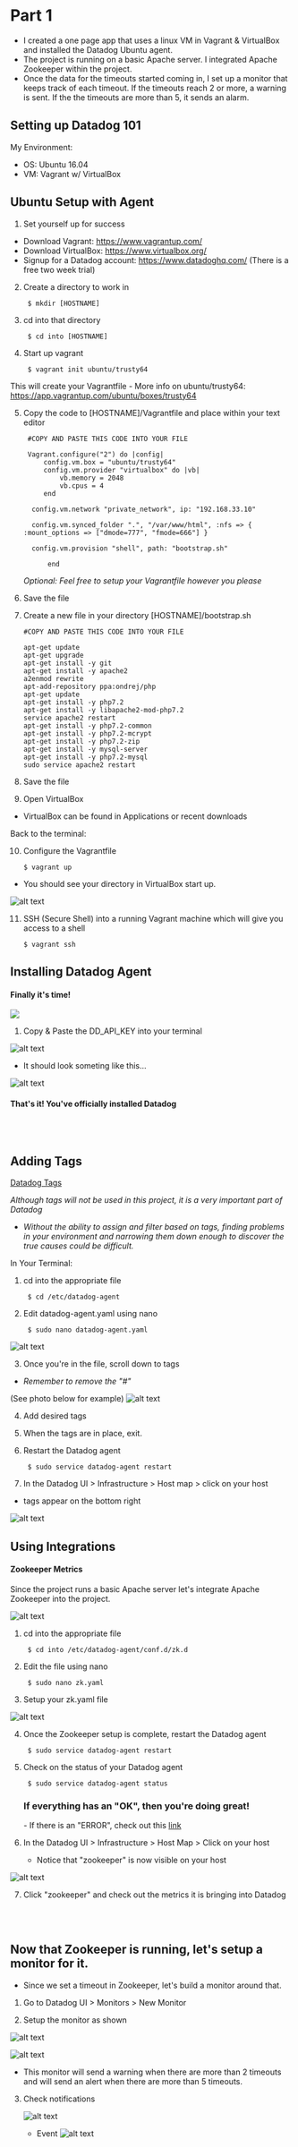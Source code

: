 <h1>Part 1</h1>

- I created a one page app that uses a linux VM in Vagrant & VirtualBox and installed the Datadog Ubuntu agent.
- The project is running on a basic Apache server. I integrated Apache Zookeeper within the project.
- Once the data for the timeouts started coming in, I set up a monitor that keeps track of each timeout. If the timeouts reach 2 or more, a warning is sent. If the the timeouts are more than 5, it sends an alarm.   


<h2>Setting up Datadog 101</h2>

My Environment:
- OS: Ubuntu 16.04
- VM: Vagrant w/ VirtualBox

Ubuntu Setup with Agent
-----------------------
1. Set yourself up for success
- Download Vagrant: https://www.vagrantup.com/
- Download VirtualBox: https://www.virtualbox.org/
- Signup for a Datadog account: https://www.datadoghq.com/ (There is a free two week trial) 


2. Create a directory to work in

		$ mkdir [HOSTNAME]
	
3. cd into that directory

		$ cd into [HOSTNAME]
	
4. Start up vagrant

		$ vagrant init ubuntu/trusty64	
  This will create your Vagrantfile
    - More info on ubuntu/trusty64: https://app.vagrantup.com/ubuntu/boxes/trusty64
    
5. Copy the code to [HOSTNAME]/Vagrantfile and place within your text editor

		#COPY AND PASTE THIS CODE INTO YOUR FILE
		
		Vagrant.configure("2") do |config|
			config.vm.box = "ubuntu/trusty64"
			config.vm.provider "virtualbox" do |vb|
				vb.memory = 2048
				vb.cpus = 4
			end

		 config.vm.network "private_network", ip: "192.168.33.10"

		 config.vm.synced_folder ".", "/var/www/html", :nfs => { :mount_options => ["dmode=777", "fmode=666"] }

		 config.vm.provision "shell", path: "bootstrap.sh"
		 
			 end
			 
	*Optional: Feel free to setup your Vagrantfile however you please*

 6. Save the file

 7. Create a new file in your directory [HOSTNAME]/bootstrap.sh

		#COPY AND PASTE THIS CODE INTO YOUR FILE
		
		apt-get update
		apt-get upgrade
		apt-get install -y git
		apt-get install -y apache2
		a2enmod rewrite
		apt-add-repository ppa:ondrej/php
		apt-get update
		apt-get install -y php7.2
		apt-get install -y libapache2-mod-php7.2
		service apache2 restart
		apt-get install -y php7.2-common
		apt-get install -y php7.2-mcrypt
		apt-get install -y php7.2-zip
		apt-get install -y mysql-server
		apt-get install -y php7.2-mysql
		sudo service apache2 restart

8. Save the file
 
9. Open VirtualBox

 - VirtualBox can be found in Applications or recent downloads

Back to the terminal:

10. Configure the Vagrantfile

 		$ vagrant up
		
- You should see your directory in VirtualBox start up. 

![alt text](https://github.com/Perchitti/Perchitti_Lauren_SolutionsEngineer_031019/blob/master/pictures/VirtualBox_Running.png)

11. SSH (Secure Shell) into a running Vagrant machine which will give you access to a shell

 		$ vagrant ssh





Installing Datadog Agent
------------------------

<p align="center">
<h4>Finally it's time! </h4>
</p>

![](https://i.imgur.com/KLxQESW.gif)


1. Copy & Paste the DD_API_KEY into your terminal


![alt text](https://github.com/Perchitti/Perchitti_Lauren_SolutionsEngineer_031019/blob/master/pictures/Datadog_Ubuntu_Install.png)

- It should look someting like this...

![alt text](https://github.com/Perchitti/Perchitti_Lauren_SolutionsEngineer_031019/blob/9c73283a27966899fd81ab8d36dbc8c1cbfa3bc2/pictures/Datadog_Agent_Package.png)

<h4>That's it! You've officially installed Datadog</h4>
<br />


<br />

<h2>Adding Tags</h2> 
<a href="https://docs.datadoghq.com/tagging/#defining-tags">Datadog Tags</a>

*Although tags will not be used in this project, it is a very important part of Datadog*

- *Without the ability to assign and filter based on tags, finding problems in your environment and narrowing them down enough to discover the true causes could be difficult.*


In Your Terminal:

1. cd into the appropriate file

		$ cd /etc/datadog-agent
		
2. Edit datadog-agent.yaml using nano

		$ sudo nano datadog-agent.yaml

![alt text](https://github.com/Perchitti/Perchitti_Lauren_SolutionsEngineer_031019/blob/master/pictures/sudo_nano_datadog.png)

3. Once you're in the file, scroll down to tags

- *Remember to remove the "#"*

(See photo below for example)
![alt text](https://github.com/Perchitti/Perchitti_Lauren_SolutionsEngineer_031019/blob/master/pictures/Datadog_workingTags.png)

4. Add desired tags

5. When the tags are in place, exit. 

6. Restart the Datadog agent
	
		$ sudo service datadog-agent restart
		
7. In the Datadog UI > Infrastructure > Host map > click on your host
- tags appear on the bottom right
		
![alt text](https://github.com/Perchitti/Perchitti_Lauren_SolutionsEngineer_031019/blob/master/pictures/UI_Datadog_tags.png)
	
<h2> Using Integrations </h2>

<h4> Zookeeper Metrics </h4>

Since the project runs a basic Apache server let's integrate Apache Zookeeper into the project. 

![alt text](https://github.com/Perchitti/Perchitti_Lauren_SolutionsEngineer_031019/blob/master/pictures/Zookeeper_Integration.png)

1. cd into the appropriate file

		$ cd into /etc/datadog-agent/conf.d/zk.d
		
2. Edit the file using nano

		$ sudo nano zk.yaml
	
3. Setup your zk.yaml file

![alt text](https://github.com/Perchitti/Perchitti_Lauren_SolutionsEngineer_031019/blob/master/pictures/Zookeeper_Configuration_Terminal.png)

4. Once the Zookeeper setup is complete, restart the Datadog agent
	
		$ sudo service datadog-agent restart
		
5. Check on the status of your Datadog agent

		$ sudo service datadog-agent status
		
	<h3> If everything has an "OK", then you're doing great! </h3>
	- If there is an "ERROR", check out this <a href="https://docs.datadoghq.com/integrations/zk/">link</a>

6. In the Datadog UI >  Infrastructure > Host Map > Click on your host
	- Notice that "zookeeper" is now visible on your host
	


![alt text](https://github.com/Perchitti/Perchitti_Lauren_SolutionsEngineer_031019/blob/9c73283a27966899fd81ab8d36dbc8c1cbfa3bc2/pictures/Datadog_showTags.png)


7. Click "zookeeper" and check out the metrics it is bringing into Datadog

<br>
<br>


<h2> Now that Zookeeper is running, let's setup a monitor for it. </h2>

- Since we set a timeout in Zookeeper, let's build a monitor around that.


1. Go to Datadog UI > Monitors > New Monitor

2. Setup the monitor as shown

![alt text](https://github.com/Perchitti/Perchitti_Lauren_SolutionsEngineer_031019/blob/9c73283a27966899fd81ab8d36dbc8c1cbfa3bc2/pictures/Zookeeper_Metrics.png)

![alt text](https://github.com/Perchitti/Perchitti_Lauren_SolutionsEngineer_031019/blob/master/pictures/Zookeeper_Email_Metrics.png)


- This monitor will send a warning when there are more than 2 timeouts and will send an alert when there are more than 5 timeouts.

3. Check notifications

	![alt text](https://github.com/Perchitti/Perchitti_Lauren_SolutionsEngineer_031019/blob/master/pictures/zookeeper_timeout_email.png)
	
	
	- Event
	![alt text](https://github.com/Perchitti/Perchitti_Lauren_SolutionsEngineer_031019/blob/master/pictures/zookeeper_timeout_event.png)
